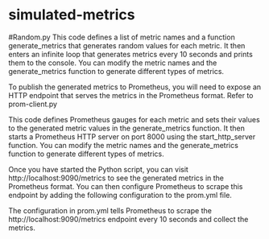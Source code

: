 # simulated-metrics

#Random.py
This code defines a list of metric names and a function generate_metrics that generates random values for each metric. It then enters an infinite loop that generates metrics every 10 seconds and prints them to the console. You can modify the metric names and the generate_metrics function to generate different types of metrics.

To publish the generated metrics to Prometheus, you will need to expose an HTTP endpoint that serves the metrics in the Prometheus format. Refer to prom-client.py

This code defines Prometheus gauges for each metric and sets their values to the generated metric values in the generate_metrics function. It then starts a Prometheus HTTP server on port 8000 using the start_http_server function. You can modify the metric names and the generate_metrics function to generate different types of metrics.

Once you have started the Python script, you can visit http://localhost:9090/metrics to see the generated metrics in the Prometheus format. You can then configure Prometheus to scrape this endpoint by adding the following configuration to the prom.yml file. 

The configuration in prom.yml tells Prometheus to scrape the http://localhost:9090/metrics endpoint every 10 seconds and collect the metrics.
